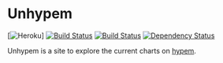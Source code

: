 # Unhypem

[![Heroku](http://heroku-badge.herokuapp.com/?app=unhypem&style=flat)]
[![Build Status](https://semaphoreci.com/api/v1/projects/71955a11-54eb-4082-9cd7-7b6730ed659e/534353/shields_badge.svg)](https://semaphoreci.com/feed-me/unhypem)
[![Build Status](https://travis-ci.org/feedm3/unhypem.svg?branch=master)](https://travis-ci.org/feedm3/unhypem)
[![Dependency Status](https://david-dm.org/feedm3/unhypem.svg)](https://david-dm.org/feedm3/unhypem)

Unhypem is a site to explore the current charts on [hypem](http://hypem.com/popular).